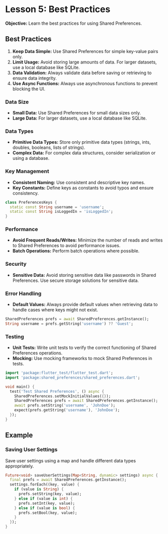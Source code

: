 # Lesson 5: Best Practices

**Objective:** Learn the best practices for using Shared Preferences.

## Best Practices

1. **Keep Data Simple:** Use Shared Preferences for simple key-value pairs only.
2. **Limit Usage:** Avoid storing large amounts of data. For larger datasets, use a local database like SQLite.
3. **Data Validation:** Always validate data before saving or retrieving to ensure data integrity.
4. **Use Async Functions:** Always use asynchronous functions to prevent blocking the UI.

### Data Size

- **Small Data:** Use Shared Preferences for small data sizes only.
- **Large Data:** For larger datasets, use a local database like SQLite.

### Data Types

- **Primitive Data Types:** Store only primitive data types (strings, ints, doubles, booleans, lists of strings).
- **Complex Data:** For complex data structures, consider serialization or using a database.

### Key Management

- **Consistent Naming:** Use consistent and descriptive key names.
- **Key Constants:** Define keys as constants to avoid typos and ensure consistency.

```dart
class PreferencesKeys {
  static const String username = 'username';
  static const String isLoggedIn = 'isLoggedIn';
}
```

### Performance

- **Avoid Frequent Reads/Writes:** Minimize the number of reads and writes to Shared Preferences to avoid performance issues.
- **Batch Operations:** Perform batch operations where possible.

### Security

- **Sensitive Data:** Avoid storing sensitive data like passwords in Shared Preferences. Use secure storage solutions for sensitive data.

### Error Handling

- **Default Values:** Always provide default values when retrieving data to handle cases where keys might not exist.

```dart
SharedPreferences prefs = await SharedPreferences.getInstance();
String username = prefs.getString('username') ?? 'Guest';
```

### Testing

- **Unit Tests:** Write unit tests to verify the correct functioning of Shared Preferences operations.
- **Mocking:** Use mocking frameworks to mock Shared Preferences in tests.

```dart
import 'package:flutter_test/flutter_test.dart';
import 'package:shared_preferences/shared_preferences.dart';

void main() {
  test('Test Shared Preferences', () async {
    SharedPreferences.setMockInitialValues({});
    SharedPreferences prefs = await SharedPreferences.getInstance();
    await prefs.setString('username', 'JohnDoe');
    expect(prefs.getString('username'), 'JohnDoe');
  });
}
```

## Example

### Saving User Settings

Save user settings using a map and handle different data types appropriately.

```dart
Future<void> saveUserSettings(Map<String, dynamic> settings) async {
  final prefs = await SharedPreferences.getInstance();
  settings.forEach((key, value) {
    if (value is String) {
      prefs.setString(key, value);
    } else if (value is int) {
      prefs.setInt(key, value);
    } else if (value is bool) {
      prefs.setBool(key, value);
    }
  });
}
```
